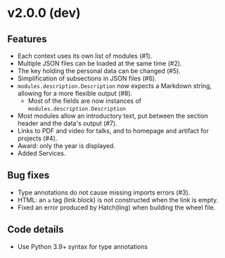 # v2.0.0 (dev)

## Features
  - Each context uses its own list of modules (#1).
  - Multiple JSON files can be loaded at the same time (#2).
  - The key holding the personal data can be changed (#5).
  - Simplification of subsections in JSON files (#6).
  - `modules.description.Description` now expects a Markdown string, allowing for a more flexible output (#8).
    - Most of the fields are now instances of `modules.description.Description`
  - Most modules allow an introductory text, put between the section header and the data's output (#7).
  - Links to PDF and video for talks, and to homepage and artifact for projects (#4).
  - Award: only the year is displayed.
  - Added Services.

## Bug fixes
  - Type annotations do not cause missing imports errors (#3).
  - HTML: an `a` tag (link block) is not constructed when the link is empty.
  - Fixed an error produced by Hatch(ling) when building the wheel file.

## Code details
  - Use Python 3.9+ syntax for type annotations